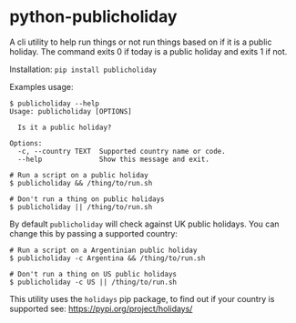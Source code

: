 # python-publicholiday
A cli utility to help run things or not run things based on if it is a public
holiday. The command exits 0 if today is a public holiday and exits 1 if not.

Installation: `pip install publicholiday`

Examples usage:
```
$ publicholiday --help
Usage: publicholiday [OPTIONS]

  Is it a public holiday?

Options:
  -c, --country TEXT  Supported country name or code.
  --help              Show this message and exit.

# Run a script on a public holiday
$ publicholiday && /thing/to/run.sh

# Don't run a thing on public holidays
$ publicholiday || /thing/to/run.sh
```

By default `publicholiday` will check against UK public holidays. You can change
this by passing a supported country:
```
# Run a script on a Argentinian public holiday
$ publicholiday -c Argentina && /thing/to/run.sh

# Don't run a thing on US public holidays
$ publicholiday -c US || /thing/to/run.sh
```

This utility uses the `holidays` pip package, to find out if your country is
supported see: https://pypi.org/project/holidays/
